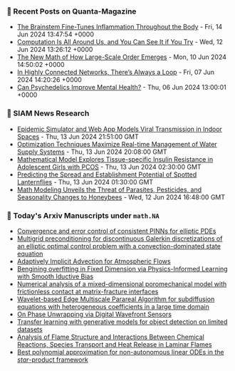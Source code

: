 ### 📝 Recent Posts on Quanta-Magazine
<!-- quanta starts -->
* <a href="https://www.quantamagazine.org/the-brainstem-fine-tunes-inflammation-throughout-the-body-20240614/">The Brainstem Fine-Tunes Inflammation Throughout the Body</a> - Fri, 14 Jun 2024 13:47:54 +0000
* <a href="https://www.quantamagazine.org/computation-is-all-around-us-and-you-can-see-it-if-you-try-20240612/">Computation Is All Around Us, and You Can See It if You Try</a> - Wed, 12 Jun 2024 13:26:12 +0000
* <a href="https://www.quantamagazine.org/the-new-math-of-how-large-scale-order-emerges-20240610/">The New Math of How Large-Scale Order Emerges</a> - Mon, 10 Jun 2024 14:50:02 +0000
* <a href="https://www.quantamagazine.org/in-highly-connected-networks-theres-always-a-loop-20240607/">In Highly Connected Networks, There’s Always a Loop</a> - Fri, 07 Jun 2024 14:20:26 +0000
* <a href="https://www.quantamagazine.org/can-psychedelics-improve-mental-health-20240606/">Can Psychedelics Improve Mental Health?</a> - Thu, 06 Jun 2024 13:00:01 +0000
<!-- quanta ends -->

### 📝 SIAM News Research
<!-- siam-news starts -->
* <a href="https://sinews.siam.org/Details-Page/epidemic-simulator-and-web-app-models-viral-transmission-in-indoor-spaces">Epidemic Simulator and Web App Models Viral Transmission in Indoor Spaces</a> - Thu, 13 Jun 2024 21:51:00 GMT
* <a href="https://sinews.siam.org/Details-Page/optimization-techniques-maximize-real-time-management-of-water-supply-systems">Optimization Techniques Maximize Real-time Management of Water Supply Systems</a> - Thu, 13 Jun 2024 20:08:00 GMT
* <a href="https://sinews.siam.org/Details-Page/mathematical-model-explores-tissue-specific-insulin-resistance-in-adolescent-girls-with-pcos">Mathematical Model Explores Tissue-specific Insulin Resistance in Adolescent Girls with PCOS</a> - Thu, 13 Jun 2024 02:30:00 GMT
* <a href="https://sinews.siam.org/Details-Page/predicting-the-spread-and-establishment-potential-of-spotted-lanternflies">Predicting the Spread and Establishment Potential of Spotted Lanternflies</a> - Thu, 13 Jun 2024 01:30:00 GMT
* <a href="https://sinews.siam.org/Details-Page/math-modeling-unveils-the-threat-of-parasites-pesticides-and-seasonality-changes-to-honeybees">Math Modeling Unveils the Threat of Parasites, Pesticides, and Seasonality Changes to Honeybees</a> - Wed, 12 Jun 2024 16:48:00 GMT
<!-- siam-news ends -->

### 📝 Today's Arxiv Manuscripts under ``math.NA``
<!-- arxiv-math-na starts -->
* <a href="https://arxiv.org/abs/2406.09217">Convergence and error control of consistent PINNs for elliptic PDEs</a>
* <a href="https://arxiv.org/abs/2406.09276">Multigrid preconditioning for discontinuous Galerkin discretizations of an elliptic optimal control problem with a convection-dominated state equation</a>
* <a href="https://arxiv.org/abs/2406.08640">Adaptively Implicit Advection for Atmospheric Flows</a>
* <a href="https://arxiv.org/abs/2406.09194">Bengining overfitting in Fixed Dimension via Physics-Informed Learning with Smooth Iductive Bias</a>
* <a href="https://arxiv.org/abs/2201.09646">Numerical analysis of a mixed-dimensional poromechanical model with frictionless contact at matrix-fracture interfaces</a>
* <a href="https://arxiv.org/abs/2307.06529">Wavelet-based Edge Multiscale Parareal Algorithm for subdiffusion equations with heterogeneous coefficients in a large time domain</a>
* <a href="https://arxiv.org/abs/2405.15419">On Phase Unwrapping via Digital Wavefront Sensors</a>
* <a href="https://arxiv.org/abs/2402.06784">Transfer learning with generative models for object detection on limited datasets</a>
* <a href="https://arxiv.org/abs/2404.16762">Analysis of Flame Structure and Interactions Between Chemical Reactions, Species Transport and Heat Release in Laminar Flames</a>
* <a href="https://arxiv.org/abs/2404.19645">Best polynomial approximation for non-autonomous linear ODEs in the $star$-product framework</a>
<!-- arxiv-math-na ends -->
